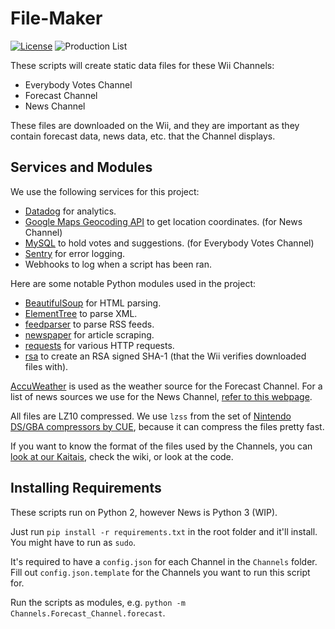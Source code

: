 # File-Maker
[![License](https://img.shields.io/github/license/riiconnect24/file-maker.svg?style=flat-square)](http://www.gnu.org/licenses/agpl-3.0)
![Production List](https://img.shields.io/discord/206934458954153984.svg?style=flat-square)

These scripts will create static data files for these Wii Channels:

- Everybody Votes Channel
- Forecast Channel
- News Channel

These files are downloaded on the Wii, and they are important as they contain forecast data, news data, etc. that the Channel displays.

## Services and Modules

We use the following services for this project:

- [Datadog](https:/datadoghq.com/) for analytics.
- [Google Maps Geocoding API](https://developers.google.com/maps/documentation/geocoding/intro) to get location coordinates. (for News Channel)
- [MySQL](https://www.mysql.com/) to hold votes and suggestions. (for Everybody Votes Channel)
- [Sentry](https://sentry.io/) for error logging.
- Webhooks to log when a script has been ran.

Here are some notable Python modules used in the project:

- [BeautifulSoup](https://www.crummy.com/software/BeautifulSoup/) for HTML parsing.
- [ElementTree](https://docs.python.org/2/library/xml.etree.elementtree.html) to parse XML.
- [feedparser](https://pypi.python.org/pypi/feedparser) to parse RSS feeds.
- [newspaper](http://newspaper.readthedocs.io/en/latest/) for article scraping.
- [requests](http://docs.python-requests.org/en/master/) for various HTTP requests.
- [rsa](https://pypi.python.org/pypi/rsa) to create an RSA signed SHA-1 (that the Wii verifies downloaded files with).

[AccuWeather](https://accuweather.com/) is used as the weather source for the Forecast Channel. For a list of news sources we use for the News Channel, [refer to this webpage](https://rc24.xyz/services/news.html).

All files are LZ10 compressed. We use `lzss` from the set of [Nintendo DS/GBA compressors by CUE](http://www.romhacking.net/utilities/826/), because it can compress the files pretty fast.

If you want to know the format of the files used by the Channels, you can [look at our Kaitais](https://github.com/RiiConnect24/Kaitai-Files), check the wiki, or look at the code.

## Installing Requirements

These scripts run on Python 2, however News is Python 3 (WIP).

Just run `pip install -r requirements.txt` in the root folder and it'll install. You might have to run as `sudo`.

It's required to have a `config.json` for each Channel in the `Channels` folder. Fill out `config.json.template` for the Channels you want to run this script for.

Run the scripts as modules, e.g. `python -m Channels.Forecast_Channel.forecast`.
